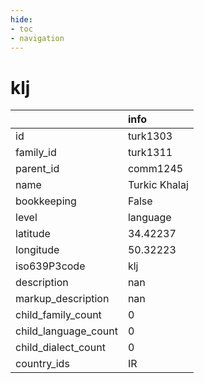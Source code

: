 ```yaml
---
hide:
- toc
- navigation
---
```

# klj
|                      | info          |
|:---------------------|:--------------|
| id                   | turk1303      |
| family_id            | turk1311      |
| parent_id            | comm1245      |
| name                 | Turkic Khalaj |
| bookkeeping          | False         |
| level                | language      |
| latitude             | 34.42237      |
| longitude            | 50.32223      |
| iso639P3code         | klj           |
| description          | nan           |
| markup_description   | nan           |
| child_family_count   | 0             |
| child_language_count | 0             |
| child_dialect_count  | 0             |
| country_ids          | IR            |